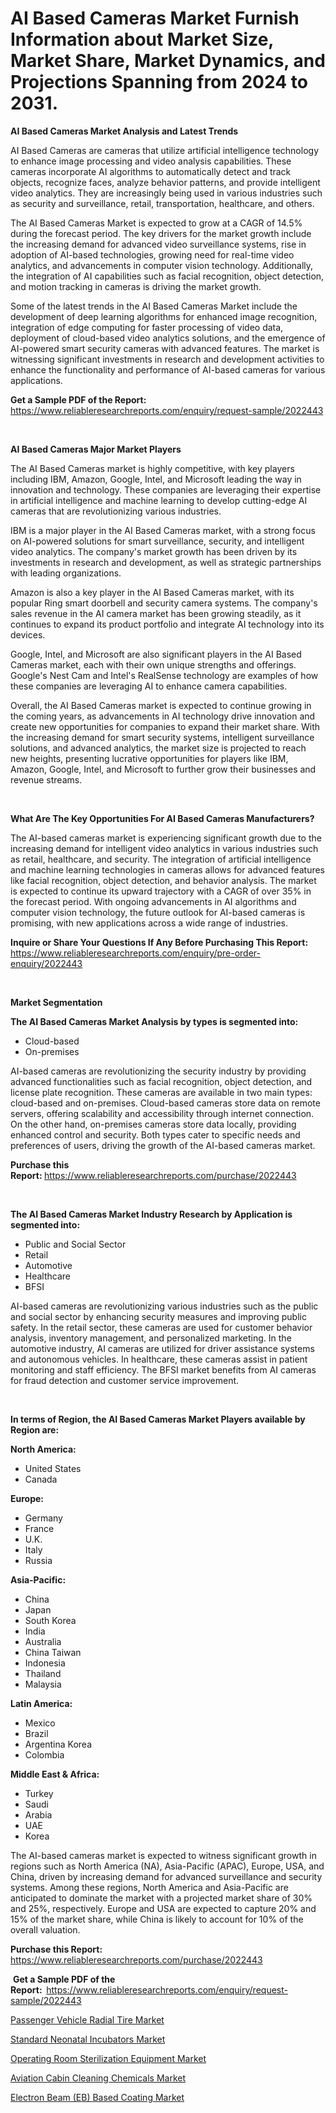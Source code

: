 <p><h1>AI Based Cameras Market Furnish Information about Market Size, Market Share, Market Dynamics, and Projections Spanning from 2024 to 2031.</h1></p><p><strong>AI Based Cameras Market Analysis and Latest Trends</strong></p>
<p><p>AI Based Cameras are cameras that utilize artificial intelligence technology to enhance image processing and video analysis capabilities. These cameras incorporate AI algorithms to automatically detect and track objects, recognize faces, analyze behavior patterns, and provide intelligent video analytics. They are increasingly being used in various industries such as security and surveillance, retail, transportation, healthcare, and others.</p><p>The AI Based Cameras Market is expected to grow at a CAGR of 14.5% during the forecast period. The key drivers for the market growth include the increasing demand for advanced video surveillance systems, rise in adoption of AI-based technologies, growing need for real-time video analytics, and advancements in computer vision technology. Additionally, the integration of AI capabilities such as facial recognition, object detection, and motion tracking in cameras is driving the market growth.</p><p>Some of the latest trends in the AI Based Cameras Market include the development of deep learning algorithms for enhanced image recognition, integration of edge computing for faster processing of video data, deployment of cloud-based video analytics solutions, and the emergence of AI-powered smart security cameras with advanced features. The market is witnessing significant investments in research and development activities to enhance the functionality and performance of AI-based cameras for various applications.</p></p>
<p><strong>Get a Sample PDF of the Report:&nbsp;</strong> <a href="https://www.reliableresearchreports.com/enquiry/request-sample/2022443">https://www.reliableresearchreports.com/enquiry/request-sample/2022443</a></p>
<p>&nbsp;</p>
<p><strong>AI Based Cameras Major Market Players</strong></p>
<p><p>The AI Based Cameras market is highly competitive, with key players including IBM, Amazon, Google, Intel, and Microsoft leading the way in innovation and technology. These companies are leveraging their expertise in artificial intelligence and machine learning to develop cutting-edge AI cameras that are revolutionizing various industries.</p><p>IBM is a major player in the AI Based Cameras market, with a strong focus on AI-powered solutions for smart surveillance, security, and intelligent video analytics. The company's market growth has been driven by its investments in research and development, as well as strategic partnerships with leading organizations.</p><p>Amazon is also a key player in the AI Based Cameras market, with its popular Ring smart doorbell and security camera systems. The company's sales revenue in the AI camera market has been growing steadily, as it continues to expand its product portfolio and integrate AI technology into its devices.</p><p>Google, Intel, and Microsoft are also significant players in the AI Based Cameras market, each with their own unique strengths and offerings. Google's Nest Cam and Intel's RealSense technology are examples of how these companies are leveraging AI to enhance camera capabilities.</p><p>Overall, the AI Based Cameras market is expected to continue growing in the coming years, as advancements in AI technology drive innovation and create new opportunities for companies to expand their market share. With the increasing demand for smart security systems, intelligent surveillance solutions, and advanced analytics, the market size is projected to reach new heights, presenting lucrative opportunities for players like IBM, Amazon, Google, Intel, and Microsoft to further grow their businesses and revenue streams.</p></p>
<p>&nbsp;</p>
<p><strong>What Are The Key Opportunities For AI Based Cameras Manufacturers?</strong></p>
<p><p>The AI-based cameras market is experiencing significant growth due to the increasing demand for intelligent video analytics in various industries such as retail, healthcare, and security. The integration of artificial intelligence and machine learning technologies in cameras allows for advanced features like facial recognition, object detection, and behavior analysis. The market is expected to continue its upward trajectory with a CAGR of over 35% in the forecast period. With ongoing advancements in AI algorithms and computer vision technology, the future outlook for AI-based cameras is promising, with new applications across a wide range of industries.</p></p>
<p><strong>Inquire or Share Your Questions If Any Before Purchasing This Report:</strong> <a href="https://www.reliableresearchreports.com/enquiry/pre-order-enquiry/2022443">https://www.reliableresearchreports.com/enquiry/pre-order-enquiry/2022443</a></p>
<p>&nbsp;</p>
<p><strong>Market Segmentation</strong></p>
<p><strong>The AI Based Cameras Market Analysis by types is segmented into:</strong></p>
<p><ul><li>Cloud-based</li><li>On-premises</li></ul></p>
<p><p>AI-based cameras are revolutionizing the security industry by providing advanced functionalities such as facial recognition, object detection, and license plate recognition. These cameras are available in two main types: cloud-based and on-premises. Cloud-based cameras store data on remote servers, offering scalability and accessibility through internet connection. On the other hand, on-premises cameras store data locally, providing enhanced control and security. Both types cater to specific needs and preferences of users, driving the growth of the AI-based cameras market.</p></p>
<p><strong>Purchase this Report:&nbsp;</strong><a href="https://www.reliableresearchreports.com/purchase/2022443">https://www.reliableresearchreports.com/purchase/2022443</a></p>
<p>&nbsp;</p>
<p><strong>The AI Based Cameras Market Industry Research by Application is segmented into:</strong></p>
<p><ul><li>Public and Social Sector</li><li>Retail</li><li>Automotive</li><li>Healthcare</li><li>BFSI</li></ul></p>
<p><p>AI-based cameras are revolutionizing various industries such as the public and social sector by enhancing security measures and improving public safety. In the retail sector, these cameras are used for customer behavior analysis, inventory management, and personalized marketing. In the automotive industry, AI cameras are utilized for driver assistance systems and autonomous vehicles. In healthcare, these cameras assist in patient monitoring and staff efficiency. The BFSI market benefits from AI cameras for fraud detection and customer service improvement.</p></p>
<p>&nbsp;</p>
<p><strong>In terms of Region, the AI Based Cameras Market Players available by Region are:</strong></p>
<p>
    <p> <strong> North America: </strong>
        <ul>
            <li>United States</li>
            <li>Canada</li>
        </ul>
        </p> 
    <p> <strong> Europe: </strong>
        <ul>
            <li>Germany</li>
            <li>France</li>
            <li>U.K.</li>
            <li>Italy</li>
            <li>Russia</li>
        </ul>
        </p> 
    <p> <strong> Asia-Pacific: </strong>
        <ul>
            <li>China</li>
            <li>Japan</li>
            <li>South Korea</li>
            <li>India</li>
            <li>Australia</li>
            <li>China Taiwan</li>
            <li>Indonesia</li>
            <li>Thailand</li>
            <li>Malaysia</li>
        </ul>
        </p> 
    <p> <strong> Latin America: </strong>
        <ul>
            <li>Mexico</li>
            <li>Brazil</li>
            <li>Argentina Korea</li>
            <li>Colombia</li>
        </ul>
        </p> 
    <p> <strong> Middle East & Africa: </strong>
        <ul>
            <li>Turkey</li>
            <li>Saudi</li>
            <li>Arabia</li>
            <li>UAE</li>
            <li>Korea</li>
        </ul>
    </p>
    </p>
<p><p>The AI-based cameras market is expected to witness significant growth in regions such as North America (NA), Asia-Pacific (APAC), Europe, USA, and China, driven by increasing demand for advanced surveillance and security systems. Among these regions, North America and Asia-Pacific are anticipated to dominate the market with a projected market share of 30% and 25%, respectively. Europe and USA are expected to capture 20% and 15% of the market share, while China is likely to account for 10% of the overall valuation.</p></p>
<p><strong>Purchase this Report: </strong><a href="https://www.reliableresearchreports.com/purchase/2022443">https://www.reliableresearchreports.com/purchase/2022443</a></p>
<p>&nbsp;<strong>Get a Sample PDF of the Report:&nbsp;&nbsp;</strong><a href="https://www.reliableresearchreports.com/enquiry/request-sample/2022443">https://www.reliableresearchreports.com/enquiry/request-sample/2022443</a></p>
<p><strong></strong></p>
<p><p><a href="https://view.publitas.com/reportprime-1/passenger-vehicle-radial-tire-market-size-market-trends-and-growth-outlook-forecasted-for-period-from-2024-to-2031/">Passenger Vehicle Radial Tire Market</a></p><p><a href="https://github.com/nicoletavirag/Market-Research-Report-List-2/blob/main/standard-neonatal-incubators-market.md">Standard Neonatal Incubators Market</a></p><p><a href="https://github.com/mauripalmi/Market-Research-Report-List-2/blob/main/operating-room-sterilization-equipment-market.md">Operating Room Sterilization Equipment Market</a></p><p><a href="https://picayune-night-cbd.notion.site/Aviation-Cabin-Cleaning-Chemicals-Market-Size-and-Examines-its-Market-Scope-with-a-Primary-Focus-o-a808cc3e4e2e4258ac55bca65f1b5b6e">Aviation Cabin Cleaning Chemicals Market</a></p><p><a href="https://valiant-lunge-8fe.notion.site/Electron-Beam-EB-Based-Coating-Market-Size-Global-Industry-Overview-Market-Segmentation-and-Fore-ab9a04eb98d548bbab8c1ee976b7e88a">Electron Beam (EB) Based Coating Market</a></p></p>